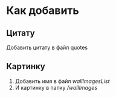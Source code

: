 # Как добавить
## Цитату
Добавить цитату в файл quotes
## Картинку
1. Добавить имя в файл *wallImagesList*
2. И картинку в папку */wallImages* 
